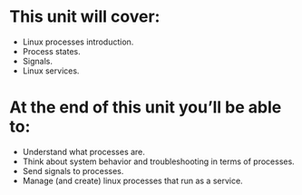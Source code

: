 # This unit will cover:
- Linux processes introduction.
- Process states.
- Signals.
- Linux services.

# At the end of this unit you’ll be able to:
- Understand what processes are.
- Think about system behavior and troubleshooting in terms of processes.
- Send signals to processes.
- Manage (and create) linux processes that run as a service.